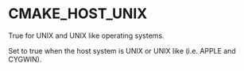   

# CMAKE_HOST_UNIX  
True for UNIX and UNIX like operating systems.  

Set to true when the host system is UNIX or UNIX like (i.e.  APPLE and
CYGWIN).  

